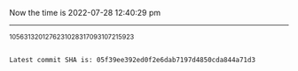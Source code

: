 Now the time is 2022-07-28 12:40:29 pm

---

<small>1056313201276231028317093107215923</small>

```txt

Latest commit SHA is: 05f39ee392ed0f2e6dab7197d4850cda844a71d3
```
